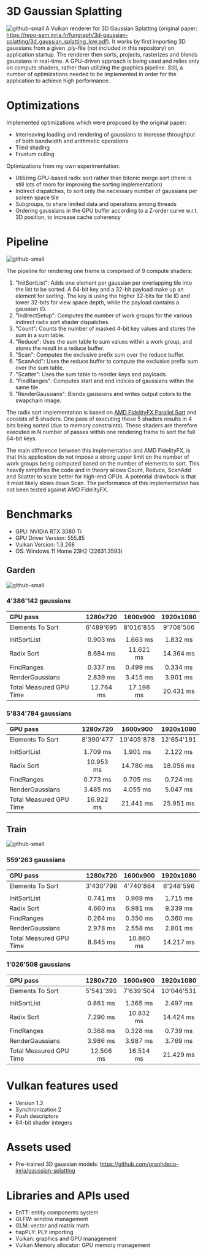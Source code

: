 # 3D Gaussian Splatting
![github-small](Screenshots/GardenView.png)
A Vulkan renderer for 3D Gaussian Splatting (original paper: https://repo-sam.inria.fr/fungraph/3d-gaussian-splatting/3d_gaussian_splatting_low.pdf). It works by first importing 3D gaussians from a given .ply-file (not included in this repository) on application startup. The renderer then sorts, projects, rasterizes and blends gaussians in real-time. A GPU-driven approach is being used and relies only on compute shaders, rather than utilizing the graphics pipeline. Still, a number of optimizations needed to be implemented in order for the application to achieve high performance.

# Optimizations
Implemented optimizations which were proposed by the original paper:
* Interleaving loading and rendering of gaussians to increase throughput of both bandwidth and arithmetic operations
* Tiled shading
* Frustum culling

Optimizations from my own experimentation:
* Utilizing GPU-based radix sort rather than bitonic merge sort (there is still lots of room for improving the sorting implementation)
* Indirect dispatches, to sort only the necessary number of gaussians per screen space tile
* Subgroups, to share limited data and operations among threads
* Ordering gaussians in the GPU buffer according to a Z-order curve w.r.t. 3D position, to increase cache coherency

# Pipeline

![github-small](Screenshots/Pipeline.png)

The pipeline for rendering one frame is comprised of 9 compute shaders:
1. "InitSortList": Adds one element per gaussian per overlapping tile into the list to be sorted. A 64-bit key and a 32-bit payload make up an element for sorting. The key is using the higher 32-bits for tile ID and lower 32-bits for view space depth, while the payload contains a gaussian ID.
2. "IndirectSetup": Computes the number of work groups for the various indirect radix sort shader dispatches.
3. "Count": Counts the number of masked 4-bit key values and stores the sum in a sum table.
4. "Reduce": Uses the sum table to sum values within a work group, and stores the result in a reduce buffer.
5. "Scan": Computes the exclusive prefix sum over the reduce buffer.
6. "ScanAdd": Uses the reduce buffer to compute the exclusive prefix sum over the sum table.
7. "Scatter": Uses the sum table to reorder keys and payloads.
8. "FindRanges": Computes start and end indices of gaussians within the same tile.
9. "RenderGaussians": Blends gaussians and writes output colors to the swapchain image.

The radix sort implementation is based on [AMD FidelityFX Parallel Sort](https://github.com/GPUOpen-LibrariesAndSDKs/FidelityFX-SDK/blob/main/docs/samples/parallel-sort.md) and consists of 5 shaders. One pass of executing these 5 shaders results in 4 bits being sorted (due to memory constraints). These shaders are therefore executed in N number of passes within one rendering frame to sort the full 64-bit keys.

The main difference between this implementation and AMD FidelityFX, is that this application do not impose a strong upper limit on the number of work groups being computed based on the number of elements to sort. This heavily simplifies the code and in theory allows Count, Reduce, ScanAdd and Scatter to scale better for high-end GPUs. A potential drawback is that it most likely slows down Scan. The performance of this implementation has not been tested against AMD FidelityFX.

# Benchmarks

* GPU: NVIDIA RTX 3080 Ti
* GPU Driver Version: 555.85
* Vulkan Version: 1.3.268
* OS: Windows 11 Home 23H2 (22631.3593)

## Garden

![github-small](Screenshots/GardenBenchmarks7000Iterations.png)

### 4'386'142 gaussians
| GPU pass | 1280x720 | 1600x900 | 1920x1080 |
| :--- | :---:  | :---: | :---: |
| Elements To Sort | 6'489'695 | 8'016'855 | 9'708'506 |
| | | | |
| InitSortList | 0.903 ms | 1.663 ms | 1.832 ms |
| Radix Sort | 8.684 ms | 11.621 ms | 14.364 ms |
| FindRanges | 0.337 ms | 0.499 ms | 0.334 ms |
| RenderGaussians | 2.839 ms | 3.415 ms | 3.901 ms |
| Total Measured GPU Time | 12.764 ms | 17.198 ms | 20.431 ms |

### 5'834'784 gaussians
| GPU pass | 1280x720 | 1600x900 | 1920x1080 |
| :--- | :---:  | :---: | :---: |
| Elements To Sort | 8'390'477 | 10'405'878 | 12'654'191 |
| | | | |
| InitSortList | 1.709 ms | 1.901 ms | 2.122 ms |
| Radix Sort | 10.953 ms | 14.780 ms | 18.056 ms |
| FindRanges | 0.773 ms | 0.705 ms | 0.724 ms |
| RenderGaussians | 3.485 ms | 4.055 ms | 5.047 ms |
| Total Measured GPU Time | 16.922 ms | 21.441 ms | 25.951 ms |

## Train

![github-small](Screenshots/TrainBenchmarks30000Iterations.png)

### 559'263 gaussians
| GPU pass | 1280x720 | 1600x900 | 1920x1080 |
| :--- | :---:  | :---: | :---: |
| Elements To Sort | 3'430'798 | 4'740'864 | 6'248'596 |
| | | | |
| InitSortList | 0.741 ms | 0.969 ms | 1.715 ms |
| Radix Sort | 4.660 ms | 6.981 ms | 9.339 ms |
| FindRanges | 0.264 ms | 0.350 ms | 0.360 ms |
| RenderGaussians | 2.978 ms | 2.558 ms | 2.801 ms |
| Total Measured GPU Time | 8.645 ms | 10.860 ms | 14.217 ms |

### 1'026'508 gaussians
| GPU pass | 1280x720 | 1600x900 | 1920x1080 |
| :--- | :---:  | :---: | :---: |
| Elements To Sort | 5'541'391 | 7'639'504 | 10'046'531 |
| | | | |
| InitSortList | 0.861 ms | 1.365 ms | 2.497 ms |
| Radix Sort | 7.290 ms | 10.832 ms | 14.424 ms |
| FindRanges | 0.368 ms | 0.328 ms | 0.739 ms |
| RenderGaussians |  3.986 ms | 3.987 ms | 3.769 ms |
| Total Measured GPU Time | 12.506 ms | 16.514 ms | 21.429 ms |


# Vulkan features used
* Version 1.3
* Synchronization 2
* Push descriptors
* 64-bit shader integers

# Assets used
* Pre-trained 3D gaussian models: https://github.com/graphdeco-inria/gaussian-splatting

# Libraries and APIs used
* EnTT: entity components system
* GLFW: window management
* GLM: vector and matrix math
* hapPLY: PLY importing
* Vulkan: graphics and GPU management
* Vulkan Memory allocator: GPU memory management
